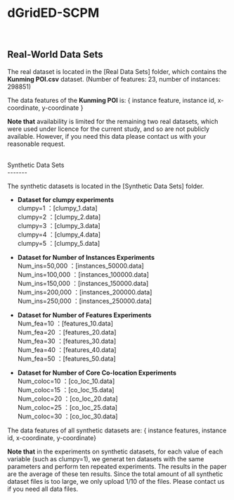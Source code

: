 # dGridED-SCPM

<br>

Real-World Data Sets<br>
-------
The real dataset is located in the [Real Data Sets] folder, which contains the **Kunming POI.csv** dataset. (Number of features: 23, number of instances: 298851)
<br>

The data features of the **Kunming POI** is: { instance feature, instance id, x-coordinate, y-coordinate }
<br>

**Note that** availability is limited for the remaining two real datasets, which were used under licence for the current study, and so are not publicly available. However, if you need this data please contact us with your reasonable request.

<br>
Synthetic Data Sets<br>
-------

The synthetic datasets is located in the [Synthetic Data Sets] folder.

* **Dataset for clumpy experiments**<br>
  clumpy=1 ：[clumpy_1.data] <br>
  clumpy=2 ：[clumpy_2.data] <br>
  clumpy=3 ：[clumpy_3.data] <br>
  clumpy=4 ：[clumpy_4.data] <br>
  clumpy=5 ：[clumpy_5.data] <br>

* **Dataset for Number of Instances Experiments**<br>
  Num_ins=50,000  ：[instances_50000.data] <br>
  Num_ins=100,000 ：[instances_100000.data] <br>
  Num_ins=150,000 ：[instances_150000.data] <br>
  Num_ins=200,000 ：[instances_200000.data] <br>
  Num_ins=250,000 ：[instances_250000.data] <br>

* **Dataset for Number of Features Experiments**<br>
  Num_fea=10 ：[features_10.data] <br>
  Num_fea=20 ：[features_20.data] <br>
  Num_fea=30 ：[features_30.data] <br>
  Num_fea=40 ：[features_40.data] <br>
  Num_fea=50 ：[features_50.data] <br>

* **Dataset for Number of Core Co-location Experiments**<br>
  Num_coloc=10 ：[co_loc_10.data] <br>
  Num_coloc=15 ：[co_loc_15.data] <br>
  Num_coloc=20 ：[co_loc_20.data] <br>
  Num_coloc=25 ：[co_loc_25.data] <br>
  Num_coloc=30 ：[co_loc_30.data] <br>
  
The data features of all synthetic datasets are: { instance features, instance id, x-coordinate, y-coordinate}

**Note that** in the experiments on synthetic datasets, for each value of each variable (such as clumpy=1), we generat ten datasets with the same parameters and perform ten repeated experiments. The results in the paper are the average of these ten results. Since the total amount of all synthetic dataset files is too large, we only upload 1/10 of the files. Please contact us if you need all data files.
